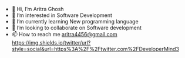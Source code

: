 - 👋 Hi, I’m Aritra Ghosh 
- 👀 I’m interested in Software Development
- 🌱 I’m currently learning New programming language 
- 💞️ I’m looking to collaborate on Software development 
- 📫 How to reach me aritra4456@gmail.com
https://img.shields.io/twitter/url?style=social&url=https%3A%2F%2Ftwitter.com%2FDeveloperMind3
